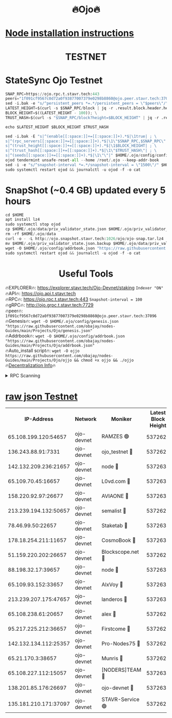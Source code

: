 <h1 align="center"> 🔥Ojo🔥</h1>

[Node installation instructions](https://github.com/obajay/nodes-Guides/tree/main/Projects/Ojo)
=

<h1 align="center"> TESTNET</h1>

# StateSync Ojo Testnet
```python
SNAP_RPC=https://ojo.rpc.t.stavr.tech:443
peers="1f091cf9567c0d72a0f93877007379e0298b8860@ojo.peer.stavr.tech:37096"
sed -i.bak -e "s/^persistent_peers *=.*/persistent_peers = \"$peers\"/" $HOME/.ojo/config/config.toml
LATEST_HEIGHT=$(curl -s $SNAP_RPC/block | jq -r .result.block.header.height); \
BLOCK_HEIGHT=$((LATEST_HEIGHT - 100)); \
TRUST_HASH=$(curl -s "$SNAP_RPC/block?height=$BLOCK_HEIGHT" | jq -r .result.block_id.hash)

echo $LATEST_HEIGHT $BLOCK_HEIGHT $TRUST_HASH

sed -i.bak -E "s|^(enable[[:space:]]+=[[:space:]]+).*$|\1true| ; \
s|^(rpc_servers[[:space:]]+=[[:space:]]+).*$|\1\"$SNAP_RPC,$SNAP_RPC\"| ; \
s|^(trust_height[[:space:]]+=[[:space:]]+).*$|\1$BLOCK_HEIGHT| ; \
s|^(trust_hash[[:space:]]+=[[:space:]]+).*$|\1\"$TRUST_HASH\"| ; \
s|^(seeds[[:space:]]+=[[:space:]]+).*$|\1\"\"|" $HOME/.ojo/config/config.toml
ojod tendermint unsafe-reset-all --home /root/.ojo --keep-addr-book
sed -i -e "s/^snapshot-interval *=.*/snapshot-interval = \"1500\"/" $HOME/.ojo/config/app.toml
sudo systemctl restart ojod && journalctl -u ojod -f -o cat
```
# SnapShot (~0.4 GB) updated every 5 hours
```python
cd $HOME
apt install lz4
sudo systemctl stop ojod
cp $HOME/.ojo/data/priv_validator_state.json $HOME/.ojo/priv_validator_state.json.backup
rm -rf $HOME/.ojo/data
curl -o - -L http://ojo.snapshot.stavr.tech:1026/ojo/ojo-snap.tar.lz4 | lz4 -c -d - | tar -x -C $HOME/.ojo --strip-components 2
mv $HOME/.ojo/priv_validator_state.json.backup $HOME/.ojo/data/priv_validator_state.json
wget -O $HOME/.ojo/config/addrbook.json "https://raw.githubusercontent.com/obajay/nodes-Guides/main/Projects/Ojo/addrbook.json"
sudo systemctl restart ojod && journalctl -u ojod -f -o cat
```
 <h1 align="center"> Useful Tools</h1>

🔥EXPLORER🔥:        https://explorer.stavr.tech/Ojo-Devnet/staking        `Indexer "ON"` \
🔥API🔥:                     https://ojo.api.t.stavr.tech \
🔥RPC🔥:                    https://ojo.rpc.t.stavr.tech:443              `Snapshot-interval = 100` \
🔥gRPC🔥:                  http://ojo.grpc.t.stavr.tech:7729 \
🔥peer🔥:                   `1f091cf9567c0d72a0f93877007379e0298b8860@ojo.peer.stavr.tech:37096` \
🔥Genesis🔥:    ```wget -O $HOME/.ojo/config/genesis.json "https://raw.githubusercontent.com/obajay/nodes-Guides/main/Projects/Ojo/genesis.json"``` \
🔥Addrbook🔥:    ```wget -O $HOME/.ojo/config/addrbook.json "https://raw.githubusercontent.com/obajay/nodes-Guides/main/Projects/Ojo/addrbook.json"``` \
🔥Auto_install script🔥: ```wget -O ojjo https://raw.githubusercontent.com/obajay/nodes-Guides/main/Projects/Ojo/ojjo && chmod +x ojjo && ./ojjo``` \
🔥[Decentralization Info](https://github.com/obajay/StateSync-snapshots/tree/main/Projects/Ojo/Decentralization)🔥



<details>
<summary>RPC Scanning</summary>

<h2 align="center"> We scan nodes in real time every 4 hours. And we provide the final result of RPC endpoints.
We cannot influence the operation of these nodes in any way. </h2>


```python
If Voting Power is higher than 0 --> then the Node is a validator of the network and may be subject to attack and be a potential threat to the chain.
```
```python
We marked such validators with a red symbol
```

</details>

[raw json Testnet](https://rpc-check.ojot.stavr.tech/ojot/rpc-ojot-result.json)
=


<table><tr><th>IP-Address</th><th>Network</th><th>Moniker</th><th>Latest Block Height</th><th>Earliest Block Height</th><th>Catching Up</th><th>Tx Index</th><th>Voting Power</th><th>Scan Time</th></tr><tr><td>65.108.199.120:54657</td><td>ojo-devnet</td><td>RAMZES 🟢</td><td>5372628</td><td>306156</td><td>False</td><td>on</td><td>0</td><td>2024-02-10T13:26:04.512469786UTC</td></tr><tr><td>136.243.88.91:7331</td><td>ojo-devnet</td><td>ojo_testnet 🔴</td><td>5372629</td><td>308845</td><td>False</td><td>on</td><td>1000</td><td>2024-02-10T13:26:10.776793788UTC</td></tr><tr><td>142.132.209.236:21657</td><td>ojo-devnet</td><td>node 🔴</td><td>5372631</td><td>350001</td><td>False</td><td>on</td><td>1999</td><td>2024-02-10T13:26:24.452074093UTC</td></tr><tr><td>65.109.70.45:16657</td><td>ojo-devnet</td><td>L0vd.com 🔴</td><td>5372633</td><td>695918</td><td>False</td><td>off</td><td>998</td><td>2024-02-10T13:26:32.633143279UTC</td></tr><tr><td>158.220.92.97:26677</td><td>ojo-devnet</td><td>AVIAONE 🔴</td><td>5372630</td><td>2754001</td><td>False</td><td>on</td><td>19926</td><td>2024-02-10T13:26:19.326845134UTC</td></tr><tr><td>213.239.194.132:50657</td><td>ojo-devnet</td><td>semalist 🔴</td><td>5372628</td><td>3223522</td><td>False</td><td>on</td><td>21037</td><td>2024-02-10T13:26:04.777555612UTC</td></tr><tr><td>78.46.99.50:22657</td><td>ojo-devnet</td><td>Staketab 🔴</td><td>5372633</td><td>4254801</td><td>False</td><td>on</td><td>1276</td><td>2024-02-10T13:26:32.908205979UTC</td></tr><tr><td>178.18.254.211:11657</td><td>ojo-devnet</td><td>CosmoBook 🔴</td><td>5372632</td><td>4392001</td><td>False</td><td>off</td><td>1047</td><td>2024-02-10T13:26:26.841180979UTC</td></tr><tr><td>51.159.220.202:26657</td><td>ojo-devnet</td><td>Blockscope.net 🔴</td><td>5372628</td><td>4425001</td><td>False</td><td>on</td><td>1865</td><td>2024-02-10T13:26:03.783759436UTC</td></tr><tr><td>88.198.32.17:39657</td><td>ojo-devnet</td><td>node 🔴</td><td>5372632</td><td>4710001</td><td>False</td><td>on</td><td>94472</td><td>2024-02-10T13:26:27.109777362UTC</td></tr><tr><td>65.109.93.152:33657</td><td>ojo-devnet</td><td>AlxVoy 🔴</td><td>5372631</td><td>4943001</td><td>False</td><td>on</td><td>4491415</td><td>2024-02-10T13:26:24.129890760UTC</td></tr><tr><td>213.239.207.175:47657</td><td>ojo-devnet</td><td>landeros 🔴</td><td>5372631</td><td>4967924</td><td>False</td><td>off</td><td>11083</td><td>2024-02-10T13:26:19.612929695UTC</td></tr><tr><td>65.108.238.61:20657</td><td>ojo-devnet</td><td>alex 🔴</td><td>5372628</td><td>5131001</td><td>False</td><td>on</td><td>11359</td><td>2024-02-10T13:26:04.128840991UTC</td></tr><tr><td>95.217.225.212:36657</td><td>ojo-devnet</td><td>Firstcome 🔴</td><td>5372629</td><td>5251946</td><td>False</td><td>on</td><td>13566</td><td>2024-02-10T13:26:10.535990924UTC</td></tr><tr><td>142.132.134.112:25357</td><td>ojo-devnet</td><td>Pro-Nodes75 🔴</td><td>5372628</td><td>5272628</td><td>False</td><td>on</td><td>24651</td><td>2024-02-10T13:26:07.797539403UTC</td></tr><tr><td>65.21.170.3:38657</td><td>ojo-devnet</td><td>Munris 🔴</td><td>5372629</td><td>5272629</td><td>False</td><td>off</td><td>20123</td><td>2024-02-10T13:26:10.214817509UTC</td></tr><tr><td>65.108.227.112:15057</td><td>ojo-devnet</td><td>[NODERS]TEAM 🔴</td><td>5372633</td><td>5272633</td><td>False</td><td>off</td><td>9999</td><td>2024-02-10T13:26:31.965552968UTC</td></tr><tr><td>138.201.85.176:26697</td><td>ojo-devnet</td><td>ojo-devnet 🔴</td><td>5372633</td><td>5272633</td><td>False</td><td>on</td><td>1000024000</td><td>2024-02-10T13:26:32.269243248UTC</td></tr><tr><td>135.181.210.171:37097</td><td>ojo-devnet</td><td>STAVR-Service 🟢</td><td>5372628</td><td>5369001</td><td>False</td><td>on</td><td>0</td><td>2024-02-10T13:26:05.468602059UTC</td></tr></table>
